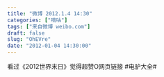 ```yaml
---
title: "微博 2012.1.4 14:30"
categories: ["嘀咕"]
tags: ["来自微博 weibo.com"]
draft: false
slug: "OhEVre"
date: "2012-01-04 14:30:00"
---
```


<p>看过《2012世界末日》觉得超赞O网页链接  #电驴大全#  ​​​​</p>
